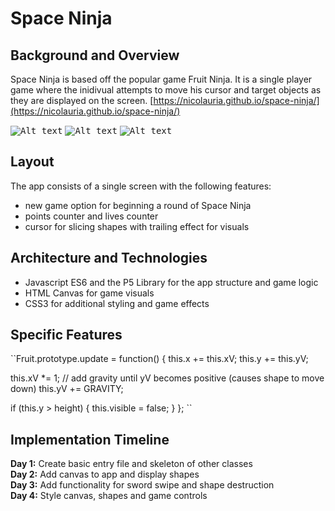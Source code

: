 # Space Ninja

## Background and Overview
Space Ninja is based off the popular game Fruit Ninja. It is a single player game where the inidivual attempts to move his cursor and target objects as they are displayed on the screen. [https://nicolauria.github.io/space-ninja/](https://nicolauria.github.io/space-ninja/)

<kbd>![Alt text](images/space-chop-homepage.png?s=50)</kbd>
<kbd>![Alt text](images/space-chop-game-view.png?s=50)</kbd>
<kbd>![Alt text](images/space-chop-final-score.png?s=50)</kbd>

## Layout
The app consists of a single screen with the following features:
* new game option for beginning a round of Space Ninja
* points counter and lives counter
* cursor for slicing shapes with trailing effect for visuals

## Architecture and Technologies
* Javascript ES6 and the P5 Library for the app structure and game logic
* HTML Canvas for game visuals
* CSS3 for additional styling and game effects

## Specific Features

``Fruit.prototype.update = function() {
  this.x += this.xV;
  this.y += this.yV;

  this.xV *= 1;
  // add gravity until yV becomes positive (causes shape to move down)
  this.yV += GRAVITY;

  if (this.y > height) {
    this.visible = false;
  }
};
``

## Implementation Timeline
**Day 1:** Create basic entry file and skeleton of other classes<br />
**Day 2:** Add canvas to app and display shapes<br />
**Day 3:** Add functionality for sword swipe and shape destruction<br />
**Day 4:** Style canvas, shapes and game controls<br />

